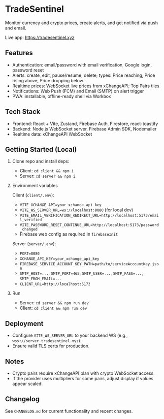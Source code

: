 # TradeSentinel

Monitor currency and crypto prices, create alerts, and get notified via push and email.

Live app: https://tradesentinel.xyz

## Features

- Authentication: email/password with email verification, Google login, password reset
- Alerts: create, edit, pause/resume, delete; types: Price reaching, Price rising above, Price dropping below
- Realtime prices: WebSocket live prices from xChangeAPI; Top Pairs tiles
- Notifications: Web Push (FCM) and Email (SMTP) on alert trigger
- PWA: installable, offline-ready shell via Workbox

## Tech Stack

- Frontend: React + Vite, Zustand, Firebase Auth, Firestore, react-toastify
- Backend: Node.js WebSocket server, Firebase Admin SDK, Nodemailer
- Realtime data: xChangeAPI WebSocket

## Getting Started (Local)

1. Clone repo and install deps:
   - Client: `cd client && npm i`
   - Server: `cd server && npm i`

2. Environment variables

   Client (`client/.env`):
   - `VITE_XCHANGE_API=your_xchange_api_key`
   - `VITE_WS_SERVER_URL=ws://localhost:8080` (for local dev)
   - `VITE_EMAIL_VERIFICATION_REDIRECT_URL=http://localhost:5173/email_verified`
   - `VITE_PASSWORD_RESET_CONTINUE_URL=http://localhost:5173/password_changed`
   - Firebase web config as required in `firebaseInit`

   Server (`server/.env`):
   - `PORT=8080`
   - `XCHANGE_API_KEY=your_xchange_api_key`
   - `FIREBASE_SERVICE_ACCOUNT_KEY_PATH=path/to/serviceAccountKey.json`
   - `SMTP_HOST=...`, `SMTP_PORT=465`, `SMTP_USER=...`, `SMTP_PASS=...`, `SMTP_FROM_EMAIL=...`
   - `CLIENT_URL=http://localhost:5173`

3. Run
   - Server: `cd server && npm run dev`
   - Client: `cd client && npm run dev`

## Deployment

- Configure `VITE_WS_SERVER_URL` to your backend WS (e.g., `wss://server.tradesentinel.xyz`).
- Ensure valid TLS certs for production.

## Notes

- Crypto pairs require xChangeAPI plan with crypto WebSocket access.
- If the provider uses multipliers for some pairs, adjust display if values appear scaled.

## Changelog

See `CHANGELOG.md` for current functionality and recent changes.
